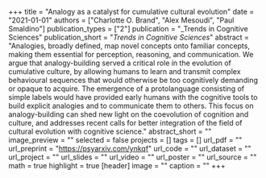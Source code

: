 +++
title = "Analogy as a catalyst for cumulative cultural evolution"
date = "2021-01-01"
authors = ["Charlotte O. Brand", "Alex Mesoudi", "Paul Smaldino"]
publication_types = ["2"]
publication = "_Trends in Cognitive Sciences"
publication_short = "_Trends in Cognitive Sciences_"
abstract = "Analogies, broadly defined, map novel concepts onto familiar concepts, making them essential for perception, reasoning, and communication. We argue that analogy-building served a critical role in the evolution of cumulative culture, by allowing humans to learn and transmit complex behavioural sequences that would otherwise be too cognitively demanding or opaque to acquire. The emergence of a protolanguage consisting of simple labels would have provided early humans with the cognitive tools to build explicit analogies and to communicate them to others. This focus on analogy-building can shed new light on the coevolution of cognition and culture, and addresses recent calls for better integration of the field of cultural evolution with cognitive science."
abstract_short = ""
image_preview = ""
selected = false
projects = []
tags = []
url_pdf = ""
url_preprint = "https://psyarxiv.com/ynkqf"
url_code = ""
url_dataset = ""
url_project = ""
url_slides = ""
url_video = ""
url_poster = ""
url_source = ""
math = true
highlight = true
[header]
image = ""
caption = ""
+++

